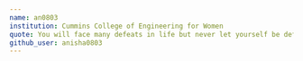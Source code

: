```yaml
---
name: an0803
institution: Cummins College of Engineering for Women
quote: You will face many defeats in life but never let yourself be defeated.
github_user: anisha0803
---
```


